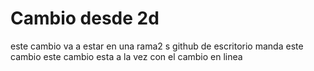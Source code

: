 # Cambio desde 2d

este cambio va a estar en una rama2 s
github de escritorio manda este cambio
este cambio esta a la vez con el cambio en linea
